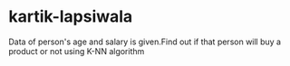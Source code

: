 # kartik-lapsiwala
Data of person's age and salary is given.Find out if that person will buy a product or not using K-NN algorithm
